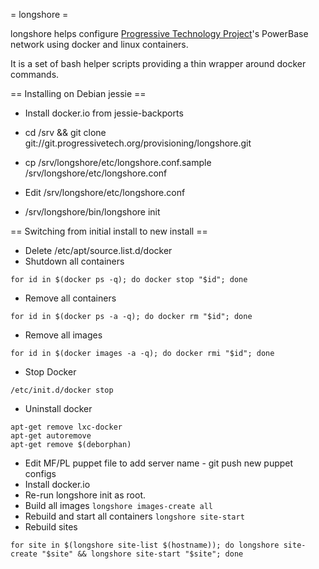 = longshore =

longshore helps configure [Progressive Technology Project](http://progressivetech.org)'s PowerBase network using docker and linux containers.

It is a set of bash helper scripts providing a thin wrapper around docker commands.

== Installing on Debian jessie ==

 * Install docker.io from jessie-backports

 * cd /srv && git clone git://git.progressivetech.org/provisioning/longshore.git

 * cp /srv/longshore/etc/longshore.conf.sample /srv/longshore/etc/longshore.conf

 * Edit /srv/longshore/etc/longshore.conf

 * /srv/longshore/bin/longshore init

== Switching from initial install to new install ==

 * Delete /etc/apt/source.list.d/docker
 * Shutdown all containers 
```
for id in $(docker ps -q); do docker stop "$id"; done
```
 * Remove all containers
```
for id in $(docker ps -a -q); do docker rm "$id"; done
```
 * Remove all images
```
for id in $(docker images -a -q); do docker rmi "$id"; done
```
 * Stop Docker
```
/etc/init.d/docker stop
```
 * Uninstall docker
```
apt-get remove lxc-docker
apt-get autoremove
apt-get remove $(deborphan)
```
 * Edit MF/PL puppet file to add server name - git push new puppet configs
 * Install docker.io
 * Re-run longshore init as root.
 * Build all images
```longshore images-create all```
 * Rebuild and start all containers
```longshore site-start```
 * Rebuild sites
```
for site in $(longshore site-list $(hostname)); do longshore site-create "$site" && longshore site-start "$site"; done
```
